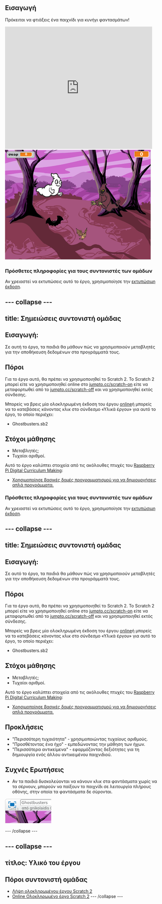 ## Εισαγωγή

Πρόκειται να φτιάξεις ένα παιχνίδι για κυνήγι φαντασμάτων!

<div class="scratch-preview">
  <iframe allowtransparency="true" width="485" height="402" src="https://scratch.mit.edu/projects/embed/60787262/?autostart=false" frameborder="0"></iframe>
  <img src="images/ghost-final.png">
</div>

### Πρόσθετες πληροφορίες για τους συντονιστές των ομάδων

Αν χρειαστεί να εκτυπώσεις αυτό το έργο, χρησιμοποίησε την [εκτυπώσιμη έκδοση](https://projects.raspberrypi.org/en/projects/ghostbusters/print).

## \--- collapse \---

## title: Σημειώσεις συντονιστή ομάδας

## Εισαγωγή:

Σε αυτή το έργο, τα παιδιά θα μάθουν πώς να χρησιμοποιούν μεταβλητές για την αποθήκευση δεδομένων στα προγράμματά τους.

## Πόροι

Για το έργο αυτό, θα πρέπει να χρησιμοποιηθεί το Scratch 2. Το Scratch 2 μπορεί είτε να χρησιμοποιηθεί online στο [jumpto.cc/scratch-on](http://jumpto.cc/scratch-on) είτε να μεταφορτωθεί από το [jumpto.cc/scratch-off](http://jumpto.cc/scratch-off) και να χρησιμοποιηθεί εκτός σύνδεσης.

Μπορείς να βρεις μία ολοκληρωμένη έκδοση του έργου [online](http://scratch.mit.edu/projects/60787262/#editor)ή μπορείς να το κατεβάσεις κάνοντας κλικ στο σύνδεσμο «Υλικά έργου» για αυτό το έργο, το οποίο περιέχει:

* Ghostbusters.sb2

## Στόχοι μάθησης

* Μεταβλητές;
* Τυχαίοι αριθμοί.

Αυτό το έργο καλύπτει στοιχεία από τις ακόλουθες πτυχές του [Raspberry Pi Digital Curriculum Making](http://rpf.io/curriculum):

* [Χρησιμοποίησε βασικές δομές προγραμματισμού για να δημιουργήσεις απλά προγράμματα.](https://www.raspberrypi.org/curriculum/programming/creator)

### Πρόσθετες πληροφορίες για τους συντονιστές των ομάδων

Αν χρειαστεί να εκτυπώσεις αυτό το έργο, χρησιμοποίησε την [εκτυπώσιμη έκδοση](https://projects.raspberrypi.org/en/projects/ghostbusters/print).

## \--- collapse \---

## title: Σημειώσεις συντονιστή ομάδας

## Εισαγωγή:

Σε αυτό το έργο, τα παιδιά θα μάθουν πώς να χρησιμοποιούν μεταβλητές για την αποθήκευση δεδομένων στα προγράμματά τους.

## Πόροι

Για το έργο αυτό, θα πρέπει να χρησιμοποιηθεί το Scratch 2. Το Scratch 2 μπορεί είτε να χρησιμοποιηθεί online στο [jumpto.cc/scratch-on](http://jumpto.cc/scratch-on) είτε να μεταφορτωθεί από το [jumpto.cc/scratch-off](http://jumpto.cc/scratch-off) και να χρησιμοποιηθεί εκτός σύνδεσης.

Μπορείς να βρεις μία ολοκληρωμένη έκδοση του έργου [online](http://scratch.mit.edu/projects/60787262/#editor)ή μπορείς να το κατεβάσεις κάνοντας κλικ στο σύνδεσμο «Υλικά έργου» για αυτό το έργο, το οποίο περιέχει:

* Ghostbusters.sb2

## Στόχοι μάθησης

* Μεταβλητές;
* Τυχαίοι αριθμοί.

Αυτό το έργο καλύπτει στοιχεία από τις ακόλουθες πτυχές του [Raspberry Pi Digital Curriculum Making](http://rpf.io/curriculum):

* [Χρησιμοποίησε βασικές δομές προγραμματισμού για να δημιουργήσεις απλά προγράμματα.](https://www.raspberrypi.org/curriculum/programming/creator)

## Προκλήσεις

* "Περισσότερη τυχαιότητα" - χρησιμοποιώντας τυχαίους αριθμούς.
* "Προσθέτοντας ένα ήχο" - εμπεδώνοντας την μάθηση των ήχων.
* "Περισσότερα αντικείμενα" - εφαρμόζοντας δεξιότητες για τη δημιουργία ενός άλλου αντικειμένου παιχνιδιού.

## Συχνές Ερωτήσεις

* Αν τα παιδιά δυσκολεύονται να κάνουν κλικ στα φαντάσματα χωρίς να τα σέρνουν, μπορούν να παίξουν το παιχνίδι σε λειτουργία πλήρους οθόνης, στην οποία τα φαντάσματα δε σύρονται.

![screenshot](images/ghost-fullscreen.png)

\--- /collapse \---

## \--- collapse \---

## τίτλος: Υλικό του έργου

## Πόροι συντονιστή ομάδας

* [Λήψη ολοκληρωμένου έργου Scratch 2](resources/Ghostbusters.sb2)
* [Online Ολοκληρωμένο έργο Scratch 2](http://scratch.mit.edu/projects/60787262/#editor) \--- /collapse \---